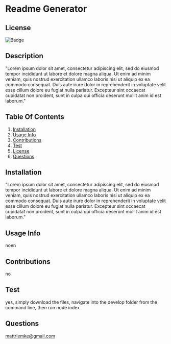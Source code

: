 
 # Readme Generator 

 ## License
![Badge](https://img.shields.io/badge/license-MIT-orange) 

 ## Description
"Lorem ipsum dolor sit amet, consectetur adipiscing elit, sed do eiusmod tempor incididunt ut labore et dolore magna aliqua. Ut enim ad minim veniam, quis nostrud exercitation ullamco laboris nisi ut aliquip ex ea commodo consequat. Duis aute irure dolor in reprehenderit in voluptate velit esse cillum dolore eu fugiat nulla pariatur. Excepteur sint occaecat cupidatat non proident, sunt in culpa qui officia deserunt mollit anim id est laborum."

 ## Table Of Contents
1. [Installation](#Installation)
2. [Usage Info](#UsageInfo)
3. [Contributions](#Contributions)
4. [Test](#Test)
5. [License](#License)
6. [Questions](#Questions)

 ## Installation
"Lorem ipsum dolor sit amet, consectetur adipiscing elit, sed do eiusmod tempor incididunt ut labore et dolore magna aliqua. Ut enim ad minim veniam, quis nostrud exercitation ullamco laboris nisi ut aliquip ex ea commodo consequat. Duis aute irure dolor in reprehenderit in voluptate velit esse cillum dolore eu fugiat nulla pariatur. Excepteur sint occaecat cupidatat non proident, sunt in culpa qui officia deserunt mollit anim id est laborum."

 ## Usage Info
noen

 ## Contributions
no

 ## Test
yes, simply download the files, navigate into the develop folder from the command line, then run node index


 ## Questions
 <a href= "https://github.com/Mlemke24">
mattrlemke@gmail.com

